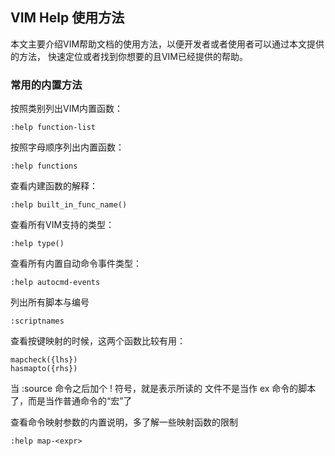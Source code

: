 
## VIM Help 使用方法


本文主要介绍VIM帮助文档的使用方法，以便开发者或者使用者可以通过本文提供的方法，
快速定位或者找到你想要的且VIM已经提供的帮助。

### 常用的内置方法

按照类别列出VIM内置函数：

    :help function-list

按照字母顺序列出内置函数：

    :help functions


查看内建函数的解释：

    :help built_in_func_name()

查看所有VIM支持的类型：

    :help type()

查看所有内置自动命令事件类型：

    :help autocmd-events

列出所有脚本与编号

    :scriptnames

查看按键映射的时候，这两个函数比较有用：

    mapcheck({lhs})
    hasmapto({rhs})


当 :source 命令之后加个 ! 符号，就是表示所读的 文件不是当作 ex 命令的脚本了，而是当作普通命令的“宏”了


查看命令映射参数<expr>的内置说明，多了解一些映射函数的限制

    :help map-<expr>





